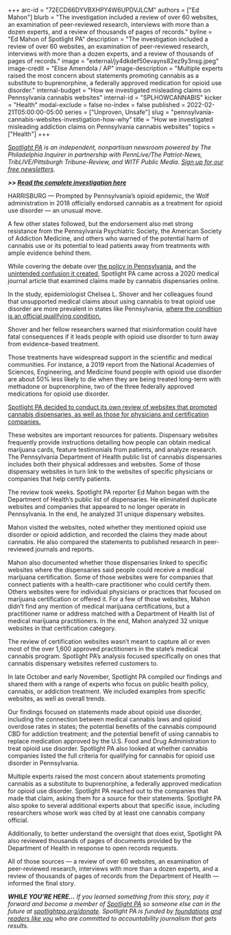 +++
arc-id = "72ECD66DYVBXHPY4W6UPDVJLCM"
authors = ["Ed Mahon"]
blurb = "The investigation included a review of over 60 websites, an examination of peer-reviewed research, interviews with more than a dozen experts, and a review of thousands of pages of records."
byline = "Ed Mahon of Spotlight PA"
description = "The investigation included a review of over 60 websites, an examination of peer-reviewed research, interviews with more than a dozen experts, and a review of thousands of pages of records."
image = "external/jy4dkdef50evayns82ez9y3nsg.jpeg"
image-credit = "Elise Amendola / AP"
image-description = "Multiple experts raised the most concern about statements promoting cannabis as a substitute to buprenorphine, a federally approved medication for opioid use disorder."
internal-budget = "How we investigated misleading claims on Pennsylvania cannabis websites"
internal-id = "SPLHOWCANNABIS"
kicker = "Health"
modal-exclude = false
no-index = false
published = 2022-02-21T05:00:00-05:00
series = ["Unproven, Unsafe"]
slug = "pennsylvania-cannabis-websites-investigation-how-why"
title = "How we investigated misleading addiction claims on Pennsylvania cannabis websites"
topics = ["Health"]
+++

<a href="https://lesspage.com/"><i>Spotlight PA</i></a><i> is an independent, nonpartisan newsroom powered by The Philadelphia Inquirer in partnership with PennLive/The Patriot-News, TribLIVE/Pittsburgh Tribune-Review, and WITF Public Media. </i><a href="https://lesspage.com/newsletters"><i>Sign up for our free newsletters</i></a><i>.</i>

<i><b>&gt;&gt; </b></i><a href="https://lesspage.com/news/2022/02/pennsylvania-medical-marijuana-addiction-misleading-dangerous-websites/" target="_blank"><i><b>Read the complete investigation here</b></i></a>

HARRISBURG — Prompted by Pennsylvania’s opioid epidemic, the Wolf administration in 2018 officially endorsed cannabis as a treatment for opioid use disorder — an unusual move.

A few other states followed, but the endorsement also met strong resistance from the Pennsylvania Psychiatric Society, the American Society of Addiction Medicine, and others who warned of the potential harm of cannabis use or its potential to lead patients away from treatments with ample evidence behind them.

While covering the debate over <a href="https://lesspage.com/news/2021/08/pa-opioid-addiction-medical-marijuana-research/">the policy in Pennsylvania</a>, and the <a href="https://lesspage.com/series/turned-away/">unintended confusion it created</a>, Spotlight PA came across a 2020 medical journal article that examined claims made by cannabis dispensaries online.

<script src="https://lesspage.com/embed.js" async></script><div data-spl-embed-version="1" data-spl-src="https://lesspage.com/embeds/newsletter/"></div>

In the study, epidemiologist Chelsea L. Shover and her colleagues found that unsupported medical claims about using cannabis to treat opioid use disorder are more prevalent in states like Pennsylvania, <a href="https://jamanetwork.com/journals/jamanetworkopen/fullarticle/2768239">where the condition is an official qualifying condition.</a>

Shover and her fellow researchers warned that misinformation could have fatal consequences if it leads people with opioid use disorder to turn away from evidence-based treatment.

Those treatments have widespread support in the scientific and medical communities. For instance, a 2019 report from the National Academies of Sciences, Engineering, and Medicine found people with opioid use disorder are about 50% less likely to die when they are being treated long-term with methadone or buprenorphine, two of the three federally approved medications for opioid use disorder.

<a href="https://lesspage.com/news/2022/02/pennsylvania-medical-marijuana-addiction-misleading-dangerous-websites/" target="_blank">Spotlight PA decided to conduct its own review of websites that promoted cannabis dispensaries, as well as those for physicians and certification companies.</a>

These websites are important resources for patients. Dispensary websites frequently provide instructions detailing how people can obtain medical marijuana cards, feature testimonials from patients, and analyze research. The Pennsylvania Department of Health public list of cannabis dispensaries includes both their physical addresses and websites. Some of those dispensary websites in turn link to the websites of specific physicians or companies that help certify patients.

The review took weeks. Spotlight PA reporter Ed Mahon began with the Department of Health’s public list of dispensaries. He eliminated duplicate websites and companies that appeared to no longer operate in Pennsylvania. In the end, he analyzed 31 unique dispensary websites.

Mahon visited the websites, noted whether they mentioned opioid use disorder or opioid addiction, and recorded the claims they made about cannabis. He also compared the statements to published research in peer-reviewed journals and reports.

Mahon also documented whether those dispensaries linked to specific websites where the dispensaries said people could receive a medical marijuana certification. Some of those websites were for companies that connect patients with a health-care practitioner who could certify them. Others websites were for individual physicians or practices that focused on marijuana certification or offered it. For a few of those websites, Mahon didn’t find any mention of medical marijuana certifications, but a practitioner name or address matched with a Department of Health list of medical marijuana practitioners. In the end, Mahon analyzed 32 unique websites in that certification category.

The review of certification websites wasn’t meant to capture all or even most of the over 1,600 approved practitioners in the state’s medical cannabis program. Spotlight PA’s analysis focused specifically on ones that cannabis dispensary websites referred customers to.

In late October and early November, Spotlight PA compiled our findings and shared them with a range of experts who focus on public health policy, cannabis, or addiction treatment. We included examples from specific websites, as well as overall trends.

Our findings focused on statements made about opioid use disorder, including the connection between medical cannabis laws and opioid overdose rates in states; the potential benefits of the cannabis compound CBD for addiction treatment; and the potential benefit of using cannabis to replace medication approved by the U.S. Food and Drug Administration to treat opioid use disorder. Spotlight PA also looked at whether cannabis companies listed the full criteria for qualifying for cannabis for opioid use disorder in Pennsylvania.

<script src="https://lesspage.com/embed.js" async></script><div data-spl-embed-version="1" data-spl-src="https://lesspage.com/embeds/donate/"></div>

Multiple experts raised the most concern about statements promoting cannabis as a substitute to buprenorphine, a federally approved medication for opioid use disorder. Spotlight PA reached out to the companies that made that claim, asking them for a source for their statements. Spotlight PA also spoke to several additional experts about that specific issue, including researchers whose work was cited by at least one cannabis company official.

Additionally, to better understand the oversight that does exist, Spotlight PA also reviewed thousands of pages of documents provided by the Department of Health in response to open records requests.

All of those sources — a review of over 60 websites, an examination of peer-reviewed research, interviews with more than a dozen experts, and a review of thousands of pages of records from the Department of Health — informed the final story.

<i><b>WHILE YOU’RE HERE...</b></i><i> If you learned something from this story, pay it forward and become a member of </i><a href="https://lesspage.com/"><i>Spotlight PA</i></a><i> so someone else can in the future at </i><a href="http://spotlightpa.org/donate"><i>spotlightpa.org/donate</i></a><i>. Spotlight PA is funded by</i><a href="https://lesspage.com/support"><i> foundations</i></a><i> </i><a href="https://lesspage.com/support"><i>and readers like you</i></a><i> who are committed to accountability journalism that gets results.</i>
